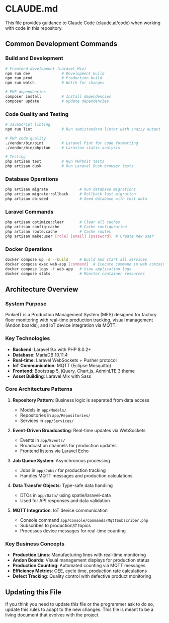 # CLAUDE.md

This file provides guidance to Claude Code (claude.ai/code) when working with code in this repository.

## Common Development Commands

### Build and Development
```bash
# Frontend development (Laravel Mix)
npm run dev              # Development build
npm run prod             # Production build  
npm run watch            # Watch for changes

# PHP dependencies
composer install         # Install dependencies
composer update          # Update dependencies
```

### Code Quality and Testing
```bash
# JavaScript linting
npm run lint             # Run semistandard linter with snazzy output

# PHP code quality
./vendor/bin/pint        # Laravel Pint for code formatting
./vendor/bin/phpstan     # Larastan static analysis

# Testing
php artisan test         # Run PHPUnit tests
php artisan dusk         # Run Laravel Dusk browser tests
```

### Database Operations
```bash
php artisan migrate              # Run database migrations
php artisan migrate:rollback     # Rollback last migration
php artisan db:seed              # Seed database with test data
```

### Laravel Commands
```bash
php artisan optimize:clear       # Clear all caches
php artisan config:cache         # Cache configuration
php artisan route:cache          # Cache routes
php artisan make:user [role] [email] [password]  # Create new user
```

### Docker Operations
```bash
docker compose up -d --build     # Build and start all services
docker compose exec web-app [command]  # Execute command in web container
docker compose logs -f web-app   # View application logs
docker compose stats             # Monitor container resources
```

## Architecture Overview

### System Purpose
PinkieIT is a Production Management System (MES) designed for factory floor monitoring with real-time production tracking, visual management (Andon boards), and IoT device integration via MQTT.

### Key Technologies
- **Backend**: Laravel 9.x with PHP 8.0.2+
- **Database**: MariaDB 10.11.4
- **Real-time**: Laravel WebSockets + Pusher protocol
- **IoT Communication**: MQTT (Eclipse Mosquitto)
- **Frontend**: Bootstrap 5, jQuery, Chart.js, AdminLTE 3 theme
- **Asset Building**: Laravel Mix with Sass

### Core Architecture Patterns

1. **Repository Pattern**: Business logic is separated from data access
   - Models in `app/Models/`
   - Repositories in `app/Repositories/`
   - Services in `app/Services/`

2. **Event-Driven Broadcasting**: Real-time updates via WebSockets
   - Events in `app/Events/`
   - Broadcast on channels for production updates
   - Frontend listens via Laravel Echo

3. **Job Queue System**: Asynchronous processing
   - Jobs in `app/Jobs/` for production tracking
   - Handles MQTT messages and production calculations

4. **Data Transfer Objects**: Type-safe data handling
   - DTOs in `app/Data/` using spatie/laravel-data
   - Used for API responses and data validation

5. **MQTT Integration**: IoT device communication
   - Console command `app/Console/Commands/MqttSubscriber.php`
   - Subscribes to production/# topics
   - Processes device messages for real-time counting

### Key Business Concepts
- **Production Lines**: Manufacturing lines with real-time monitoring
- **Andon Boards**: Visual management displays for production status
- **Production Counting**: Automated counting via MQTT messages
- **Efficiency Metrics**: OEE, cycle time, production rate calculations
- **Defect Tracking**: Quality control with defective product monitoring

## Updating this File
If you think you need to update this file or the programmer ask to do so, update this rules to adapt to the new changes. This file is meant to be a living document that evolves with the project.